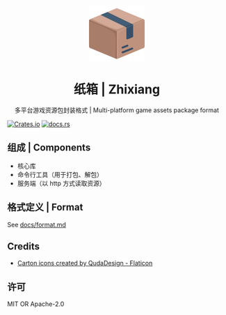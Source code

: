 <center>
<img src="./logo.png" width="128" height="128" />

<h1>纸箱 | Zhixiang</h1>

<p>多平台游戏资源包封装格式 | Multi-platform game assets package format</p>

</center>

[![Crates.io](https://img.shields.io/crates/v/zhixiang.svg?maxAge=3600)](https://crates.io/crates/zhixiang)
[![docs.rs](https://docs.rs/zhixiang/badge.svg)](https://docs.rs/zhixiang)

## 组成 | Components

- 核心库
- 命令行工具（用于打包、解包）
- 服务端（以 http 方式读取资源）

## 格式定义 | Format

See [docs/format.md](docs/format.md)

## Credits

- [Carton icons created by QudaDesign - Flaticon](https://www.flaticon.com/free-icons/carton)

## 许可

MIT OR Apache-2.0
